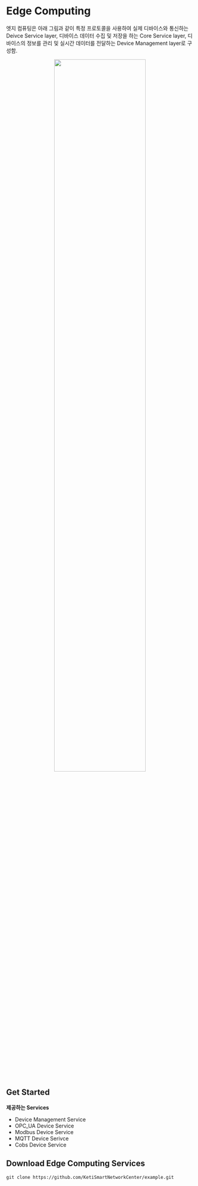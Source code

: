 # Edge Computing
엣지 컴퓨팅은 아래 그림과 같이 특정 프로토콜을 사용하여 실제 디바이스와 통신하는 Deivce Service layer, 디바이스 데이터 수집 및 저장을 하는 Core Service layer, 디바이스의 정보를 관리 및 실시간 데이터를 전달하는 Device Management layer로 구성함.
<center><img width="70%" src="https://user-images.githubusercontent.com/120157640/207243629-53198c5c-c594-4d8d-8150-4c3da0f8ab45.png"></center>

## Get Started
**제공하는 Services**

* Device Management Service
* OPC_UA Device Service
* Modbus Device Service
* MQTT Device Serivce
* Cobs Device Service

## Download Edge Computing Services
```
git clone https://github.com/KetiSmartNetworkCenter/example.git
```
